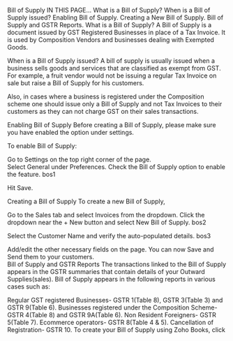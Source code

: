 Bill of Supply
IN THIS PAGE…
What is a Bill of Supply?
When is a Bill of Supply issued?
Enabling Bill of Supply.
Creating a New Bill of Supply.
Bill of Supply and GSTR Reports.
What is a Bill of Supply?
A Bill of Supply is a document issued by GST Registered Businesses in place of a Tax Invoice. It is used by Composition Vendors and businesses dealing with Exempted Goods.

When is a Bill of Supply issued?
A bill of supply is usually issued when a business sells goods and services that are classified as exempt from GST. For example, a fruit vendor would not be issuing a regular Tax Invoice on sale but raise a Bill of Supply for his customers.

Also, in cases where a business is registered under the Composition scheme one should issue only a Bill of Supply and not Tax Invoices to their customers as they can not charge GST on their sales transactions.

Enabling Bill of Supply
Before creating a Bill of Supply, please make sure you have enabled the option under settings.

To enable Bill of Supply:

Go to Settings on the top right corner of the page.  
Select General under Preferences.
Check the Bill of Supply option to enable the feature.
bos1

Hit Save.

Creating a Bill of Supply
To create a new Bill of Supply,

Go to the Sales tab and select Invoices from the dropdown.
Click the dropdown near the + New button and select New Bill of Supply.
bos2

Select the Customer Name and verify the auto-populated details.
bos3

Add/edit the other necessary fields on the page.
You can now Save and Send them to your customers.  
Bill of Supply and GSTR Reports
The transactions linked to the Bill of Supply appears in the GSTR summaries that contain details of your Outward Supplies(sales). Bill of Supply appears in the following reports in various cases such as:

Regular GST registered Businesses- GSTR 1(Table 8), GSTR 3(Table 3) and GSTR 9(Table 6).
Businesses registered under the Composition Scheme- GSTR 4(Table 8) and GSTR 9A(Table 6).
Non Resident Foreigners- GSTR 5(Table 7).
Ecommerce operators- GSTR 8(Table 4 & 5).
Cancellation of Registration- GSTR 10.
To create your Bill of Supply using Zoho Books, click
